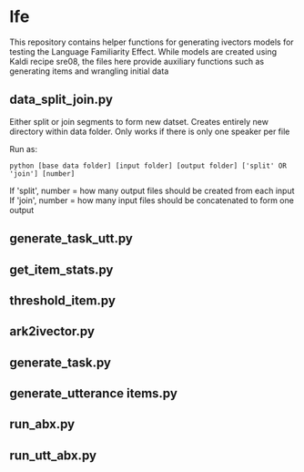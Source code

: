 # lfe

This repository contains helper functions for generating ivectors models for testing the Language Familiarity Effect.  While models are created using Kaldi recipe sre08, the files here provide auxiliary functions such as generating items and wrangling initial data

## data_split_join.py
Either split or join segments to form new datset.  Creates entirely new directory within data folder.  Only works if there is only one speaker per file

Run as: 
```
python [base data folder] [input folder] [output folder] ['split' OR 'join'] [number]
```
If 'split', number = how many output files should be created from each input
If 'join', number = how many input files should be concatenated to form one output

## generate_task_utt.py

## get_item_stats.py

## threshold_item.py

## ark2ivector.py

## generate_task.py

## generate_utterance items.py

## run_abx.py

## run_utt_abx.py

